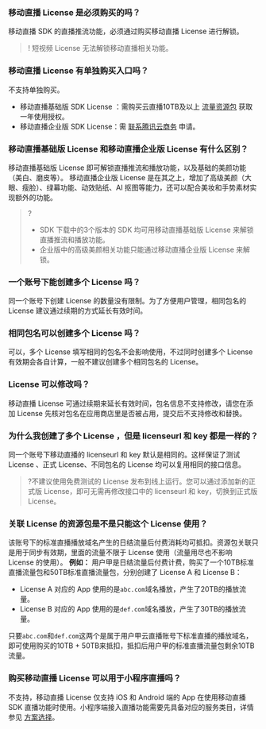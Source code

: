 [](id:que1)
### 移动直播 License 是必须购买的吗？
移动直播 SDK 的直播推流功能，必须通过购买移动直播 License 进行解锁。
>! 短视频 License 无法解锁移动直播相关功能。


[](id:que2)
### 移动直播 License 有单独购买入口吗？
不支持单独购买。
- 移动直播基础版 SDK License ：需购买云直播10TB及以上 [流量资源包](https://cloud.tencent.com/document/product/267/34174) 获取一年使用授权。
- 移动直播企业版 SDK License：需 [联系腾讯云商务](https://cloud.tencent.com/apply/p/h1qsz5vhvko) 申请。

[](id:que3)
### 移动直播基础版 License 和移动直播企业版 License 有什么区别？
移动直播基础版 License 即可解锁直播推流和播放功能，以及基础的美颜功能（美白、磨皮等）。
移动直播企业版 License 是在其之上，增加了高级美颜（大眼、瘦脸）、绿幕功能、动效贴纸、AI 抠图等能力，还可以配合美妆和手势素材实现额外的功能。

>?
>- SDK 下载中的3个版本的 SDK 均可用移动直播基础版 License 来解锁直播推流和播放功能。
>- 企业版中的高级美颜相关功能只能通过移动直播企业版 License 来解锁。


[](id:que4)
### 一个账号下能创建多个 License 吗？
同一个账号下创建 License 的数量没有限制。为了方便用户管理，相同包名的 License 建议通过续期的方式延长有效时间。

[](id:que5)
### 相同包名可以创建多个 License 吗？
可以，多个 License 填写相同的包名不会影响使用，不过同时创建多个 License 有效期会各自计算，一般不建议创建多个相同包名的 License。

[](id:que6)
### License 可以修改吗？
移动直播 License 可通过续期来延长有效时间，包名信息不支持修改，请您在添加 License 先核对包名在应用商店里是否被占用，提交后不支持修改和替换。

[](id:que7)
### 为什么我创建了多个 License ，但是 licenseurl 和 key 都是一样的？
同一个账号下移动直播的 licenseurl 和 key 默认是相同的。这样保证了测试 License 、正式 License、不同包名的 License 均可以复用相同的接口信息。

>?不建议使用免费测试的 License 发布到线上运行。您可以通过添加新的正式版 License，即可无需再修改接口中的 licenseurl 和 key，切换到正式版 License。

[](id:que8)
### 关联 License 的资源包是不是只能这个 License 使用？
该账号下的标准直播播放域名产生的日结流量后付费消耗均可抵扣。资源包关联只是用于同步有效期，里面的流量不限于 License 使用（流量用尽也不影响 License 的使用）。
**例如：**
用户甲是日结流量后付费计费，购买了一个10TB标准直播流量包和50TB标准直播流量包，分别创建了 License A 和 License B：
   - License A 对应的 App 使用的是`abc.com`域名播放，产生了20TB的播放流量。
   - License B 对应的 App 使用的是`def.com`域名播放，产生了30TB的播放流量。

只要`abc.com`和`def.com`这两个是属于用户甲云直播账号下标准直播的播放域名，即可使用购买的10TB + 50TB来抵扣，抵扣后用户甲的标准直播流量包剩余10TB流量。  

[](id:que9)
### 购买移动直播 License 可以用于小程序直播吗？
不支持，移动直播 License 仅支持 iOS 和 Android 端的 App 在使用移动直播 SDK 直播功能时使用。小程序端接入直播功能需要先具备对应的服务类目，详情参见 [方案选择](https://cloud.tencent.com/document/product/1078/37707)。  
